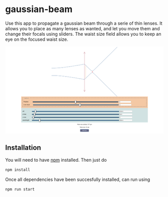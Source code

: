 # gaussian-beam

Use this app to propagate a gaussian beam through a serie of thin lenses. It allows you to place as many lenses as wanted, and let you move them and change their focals using sliders. The waist size field allows you to keep an eye on the focused waist size.

![Gaussia-beam](./img/gaussian-beam-screenshot.png?raw=true "Screenshot")

## Installation
You will need to have [npm](https://www.npmjs.com/ "npm's homepage") installed. Then just do

```javascript
npm install
```

Once all dependencies have been succesfully installed, can run using

```javascript
npm run start
```
